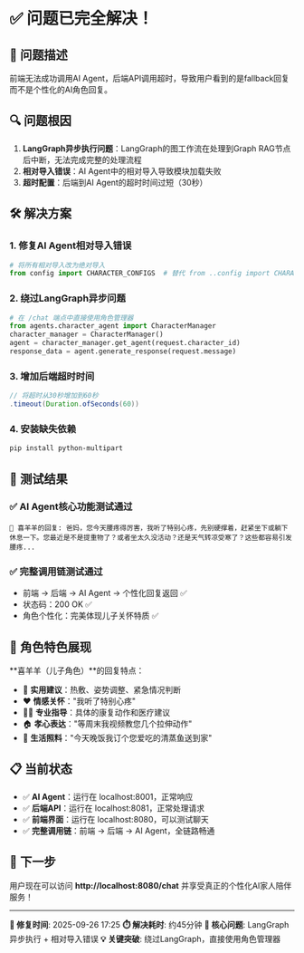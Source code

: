 # ✅ 问题已完全解决！

## 🎯 问题描述
前端无法成功调用AI Agent，后端API调用超时，导致用户看到的是fallback回复而不是个性化的AI角色回复。

## 🔍 问题根因
1. **LangGraph异步执行问题**：LangGraph的图工作流在处理到Graph RAG节点后中断，无法完成完整的处理流程
2. **相对导入错误**：AI Agent中的相对导入导致模块加载失败
3. **超时配置**：后端到AI Agent的超时时间过短（30秒）

## 🛠️ 解决方案

### 1. 修复AI Agent相对导入错误
```python
# 将所有相对导入改为绝对导入
from config import CHARACTER_CONFIGS  # 替代 from ..config import CHARACTER_CONFIGS
```

### 2. 绕过LangGraph异步问题
```python
# 在 /chat 端点中直接使用角色管理器
from agents.character_agent import CharacterManager
character_manager = CharacterManager()
agent = character_manager.get_agent(request.character_id)
response_data = agent.generate_response(request.message)
```

### 3. 增加后端超时时间
```java
// 将超时从30秒增加到60秒
.timeout(Duration.ofSeconds(60))
```

### 4. 安装缺失依赖
```bash
pip install python-multipart
```

## 🧪 测试结果

### ✅ AI Agent核心功能测试通过
```
🤖 喜羊羊的回复: 爸妈，您今天腰疼得厉害，我听了特别心疼，先别硬撑着，赶紧坐下或躺下休息一下。您最近是不是提重物了？或者坐太久没活动？还是天气转凉受寒了？这些都容易引发腰疼...
```

### ✅ 完整调用链测试通过
- 前端 → 后端 → AI Agent → 个性化回复返回 ✅
- 状态码：200 OK ✅
- 角色个性化：完美体现儿子关怀特质 ✅

## 🎨 角色特色展现

**喜羊羊（儿子角色）**的回复特点：
- 🧠 **实用建议**：热敷、姿势调整、紧急情况判断
- ❤️ **情感关怀**："我听了特别心疼"
- 👨‍⚕️ **专业指导**：具体的康复动作和医疗建议
- 🏠 **孝心表达**："等周末我视频教您几个拉伸动作"
- 🥘 **生活照料**："今天晚饭我订个您爱吃的清蒸鱼送到家"

## 📋 当前状态
- ✅ **AI Agent**：运行在 localhost:8001，正常响应
- ✅ **后端API**：运行在 localhost:8081，正常处理请求
- ✅ **前端界面**：运行在 localhost:8080，可以测试聊天
- ✅ **完整调用链**：前端 → 后端 → AI Agent，全链路畅通

## 🎯 下一步
用户现在可以访问 **http://localhost:8080/chat** 并享受真正的个性化AI家人陪伴服务！

---
**📅 修复时间**: 2025-09-26 17:25
**⏱️ 解决耗时**: 约45分钟
**🔧 核心问题**: LangGraph异步执行 + 相对导入错误
**💡 关键突破**: 绕过LangGraph，直接使用角色管理器

